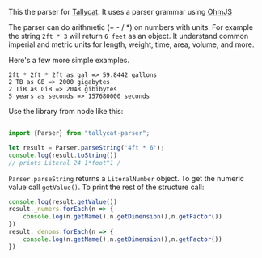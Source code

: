 This the parser for [Tallycat](https://apps.josh.earth/tallycat/). 
It uses a parser grammar using [OhmJS](https://ohmlang.github.io)

The parser can do arithmetic (+ - / *) on numbers with units. For example the string `2ft * 3` will return
`6 feet` as an object. It understand common imperial and metric units for length, weight, time, area,
volume, and more.

Here's a few more simple examples.


```
2ft * 2ft * 2ft as gal => 59.8442 gallons
2 TB as GB => 2000 gigabytes
2 TiB as GiB => 2048 gibibytes
5 years as seconds => 157680000 seconds
```


Use the library from node like this:

```javascript

import {Parser} from "tallycat-parser";

let result = Parser.parseString('4ft * 6');
console.log(result.toString())
// prints Literal 24 1*foot^1 / 
```

`Parser.parseString` returns a `LiteralNumber` object. To get the numeric value call `getValue()`. To print the rest of the structure call:

```javascript
console.log(result.getValue())
result._numers.forEach(n => {
    console.log(n.getName(),n.getDimension(),n.getFactor())
})
result._denoms.forEach(n => {
    console.log(n.getName(),n.getDimension(),n.getFactor())
})

```

